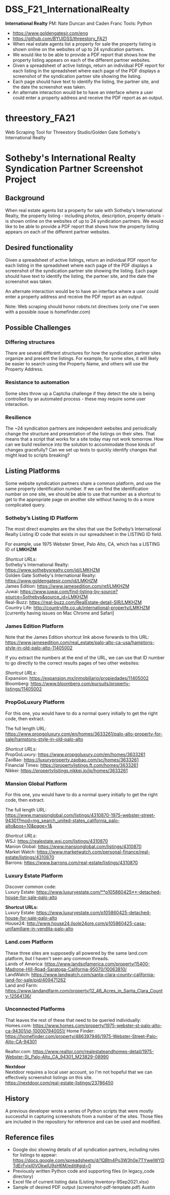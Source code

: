 # DSS_F21_InternationalRealty

__International Realty__
PM: Nate Duncan and Caden Franc
Tools: Python
- https://www.goldengatesir.com/eng
- https://github.com/BYUIDSS/threestory_FA21
- When real estate agents list a property for sale the property listing is shown online on the websites of up to 24 syndication partners. 
- We would like to be able to provide a PDF report that shows how the property listing appears on each of the different partner websites.
- Given a spreadsheet of active listings, return an individual PDF report for each listing in the spreadsheet where each page of the PDF displays a screenshot of the syndication partner site showing the listing.
- Each page should have text to identify the listing, the partner site, and the date the screenshot was taken.
- An alternate interaction would be to have an interface where a user could enter a property address and receive the PDF report as an output.

# threestory_FA21
Web Scraping Tool for Threestory Studio/Golden Gate Sotheby's International Realty

# Sotheby's International Realty Syndication Partner Screenshot Project

## Background
When real estate agents list a property for sale with Sotheby's International Realty, the property listing - including photos, description, property details - is shown online on the websites of up to 24 syndication partners. We would like to be able to provide a PDF report that shows how the property listing appears on each of the different partner websites.

## Desired functionality
Given a spreadsheet of active listings, return an individual PDF report for each listing in the spreadsheet where each page of the PDF displays a screenshot of the syndication partner site showing the listing. Each page should have text to identify the listing, the partner site, and the date the screenshot was taken.

An alternate interaction would be to have an interface where a user could enter a property address and receive the PDF report as an output.

Note:
Web scraping should honor robots.txt directives (only one I've seen with a possible issue is homefinder.com)

## Possible Challenges
### Differing structures
There are several different structures for how the syndication partner sites organize and present the listings. For example, for some sites, it will likely be easier to search using the Property Name, and others will use the Property Address.

### Resistance to automation
Some sites throw up a Captcha challenge if they detect the site is being controlled by an automated process - these may require some user interaction.

### Resilience
The ~24 syndication partners are independent websites and periodically change the structure and presentation of the listings on their sites. That means that a script that works for a site today may not work tomorrow. How can we build resilience into the solution to accommodate those kinds of changes gracefully? Can we set up tests to quickly identify changes that might lead to scripts breaking?

## Listing Platforms
Some website syndication partners share a common platform, and use the same property identification number. If we can find the identification number on one site, we should be able to use that number as a shortcut to get to the appropriate page on another site without having to do a more complicated query. 


### Sotheby’s Listing ID Platform
The most direct examples are the sites that use the Sotheby’s International Realty Listing ID code that exists in our spreadsheet in the LISTING ID field.

For example, use 1975 Webster Street, Palo Alto, CA, which has a LISTING ID of **LMKHZM**

_Shortcut URLs:_  
Sotheby's International Realty: <https://www.sothebysrealty.com/id/LMKHZM>  
Golden Gate Sotheby's International Realty: <https://www.goldengatesir.com/id/LMKHZM>  
James Edition: <https://www.jamesedition.com/ref/LMKHZM>  
Juwai: <https://www.juwai.com/find-listing-by-source?source=Sothebys&source_id=LMKHZM>  
Real-Buzz: <https://real-buzz.com/RealEstate-detail-SIR/LMKHZM>  
Country Life: <http://countrylife.co.uk/international-property/LMKHZM> [currently having issues on Mac Chrome and Safari]

### James Edition Platform
Note that the James Edition shortcut link above forwards to this URL:
<https://www.jamesedition.com/real_estate/palo-alto-ca-usa/hamptons-style-in-old-palo-alto-11405002>

If you extract the numbers at the end of the URL, we can use that ID number to go directly to the correct results pages of two other websites:

_Shortcut URLs:_  
Expansion: <https://expansion.mx/inmobiliario/propiedades/11405002>  
Bloomberg: <https://www.bloomberg.com/pursuits/property-listings/11405002>

### PropGoLuxury Platform
For this one, you would have to do a normal query initially to get the right code, then extract.

The full length URL:
<https://www.propgoluxury.com/en/homes/3633261/palo-alto-property-for-sale/hamptons-style-in-old-palo-alto>

_Shortcut URLs:_  
PropGoLuxury: <https://www.propgoluxury.com/en/homes/3633261>  
ZaoBao: <https://luxuryproperty.zaobao.com/sc/homes/3633261>  
Financial Times: <https://propertylistings.ft.com/homes/3633261>  
Nikkei: <https://propertylistings.nikkei.jp/jp/homes/3633261>

### Mansion Global Platform
For this one, you would have to do a normal query initially to get the right code, then extract.

The full length URL:  
<https://www.mansionglobal.com/listings/4310870-1975-webster-street-94301?mod=mg_search_united-states_california_palo-alto&pos=10&page=1&>

_Shortcut URLs:_  
WSJ: <https://realestate.wsj.com/listings/4310870>  
Manion Global: <https://www.mansionglobal.com/listings/4310870>  
Market Watch: <https://www.marketwatch.com/personal-finance/real-estate/listings/4310870>  
Barrons: <https://www.barrons.com/real-estate/listings/4310870>

### Luxury Estate Platform
Discover common code:  
Luxury Estate: https://www.luxuryestate.com/**p105860425**-detached-house-for-sale-palo-alto  

**Shortcut URLs:**  
Luxury Estate: <https://www.luxuryestate.com/p105860425-detached-house-for-sale-palo-alto>  
House24: <http://www.house24.ilsole24ore.com/p105860425-casa-unifamiliare-in-vendita-palo-alto>

### Land.com Platform
These three sites are supposedly all powered by the same land.com platform, but I haven't seen any common threads.  
Lands of America: <https://www.landsofamerica.com/property/15400-Madrone-Hill-Road-Saratoga-California-95070/10063810/>  
LandWatch: <https://www.landwatch.com/santa-clara-county-california-land-for-sale/pid/409471262>  
Land and Farm: <https://www.landandfarm.com/property/12_46_Acres_in_Santa_Clara_County-12564136/>

### Unconnected Platforms
That leaves the rest of these that need to be queried individually:  
Homes.com: <https://www.homes.com/property/1975-webster-st-palo-alto-ca-94301/id-100007940051/> 
Home Finder: <https://homefinder.com/property/486397946/1975-Webster-Street-Palo-Alto-CA-94301>

Realtor.com: <https://www.realtor.com/realestateandhomes-detail/1975-Webster-St_Palo-Alto_CA_94301_M23829-08990>  

**Nextdoor**  
Nextdoor requires a local user account, so I'm not hopeful that we can effectively screenshot listings on this site.  
https://nextdoor.com/real-estate-listings/23786450

## History
A previous developer wrote a series of Python scripts that were mostly successful in capturing screenshots from a number of the sites. Those files are included in the repository for reference and can be used and modified. 

## Reference files
* Google doc showing details of all syndication partners, including rules for listings to appear: <https://docs.google.com/spreadsheets/d/1QBtn4Po3W3h0e7TYwelWYDTdErFvjxl0VOkwlU9sH6M/edit#gid=0>
* Previously written Python code and supporting files (in legacy_code directory)
* Excel file of current listing data (Listing Inventory-9Sep2021.xlsx)
* Sample of desired PDF output (screenshot-pdf-template.pdf)
Austin
